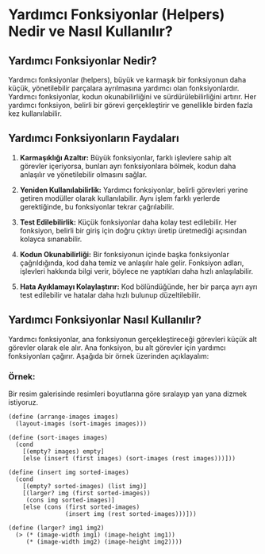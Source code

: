 # Yardımcı Fonksiyonlar (Helpers) Nedir ve Nasıl Kullanılır?

## Yardımcı Fonksiyonlar Nedir?
Yardımcı fonksiyonlar (helpers), büyük ve karmaşık bir fonksiyonun daha küçük, yönetilebilir parçalara ayrılmasına yardımcı olan fonksiyonlardır. Yardımcı fonksiyonlar, kodun okunabilirliğini ve sürdürülebilirliğini artırır. Her yardımcı fonksiyon, belirli bir görevi gerçekleştirir ve genellikle birden fazla kez kullanılabilir.

## Yardımcı Fonksiyonların Faydaları
1. **Karmaşıklığı Azaltır:** Büyük fonksiyonlar, farklı işlevlere sahip alt görevler içeriyorsa, bunları ayrı fonksiyonlara bölmek, kodun daha anlaşılır ve yönetilebilir olmasını sağlar.
   
2. **Yeniden Kullanılabilirlik:** Yardımcı fonksiyonlar, belirli görevleri yerine getiren modüller olarak kullanılabilir. Aynı işlem farklı yerlerde gerektiğinde, bu fonksiyonlar tekrar çağrılabilir.

3. **Test Edilebilirlik:** Küçük fonksiyonlar daha kolay test edilebilir. Her fonksiyon, belirli bir giriş için doğru çıktıyı üretip üretmediği açısından kolayca sınanabilir.

4. **Kodun Okunabilirliği:** Bir fonksiyonun içinde başka fonksiyonlar çağrıldığında, kod daha temiz ve anlaşılır hale gelir. Fonksiyon adları, işlevleri hakkında bilgi verir, böylece ne yaptıkları daha hızlı anlaşılabilir.

5. **Hata Ayıklamayı Kolaylaştırır:** Kod bölündüğünde, her bir parça ayrı ayrı test edilebilir ve hatalar daha hızlı bulunup düzeltilebilir.

## Yardımcı Fonksiyonlar Nasıl Kullanılır?

Yardımcı fonksiyonlar, ana fonksiyonun gerçekleştireceği görevleri küçük alt görevler olarak ele alır. Ana fonksiyon, bu alt görevler için yardımcı fonksiyonları çağırır. Aşağıda bir örnek üzerinden açıklayalım:

### Örnek:
Bir resim galerisinde resimleri boyutlarına göre sıralayıp yan yana dizmek istiyoruz.

```racket
(define (arrange-images images)
  (layout-images (sort-images images)))

(define (sort-images images)
  (cond
    [(empty? images) empty]
    [else (insert (first images) (sort-images (rest images)))]))

(define (insert img sorted-images)
  (cond
    [(empty? sorted-images) (list img)]
    [(larger? img (first sorted-images)) 
     (cons img sorted-images)]
    [else (cons (first sorted-images) 
                (insert img (rest sorted-images)))]))

(define (larger? img1 img2)
  (> (* (image-width img1) (image-height img1))
     (* (image-width img2) (image-height img2))))
